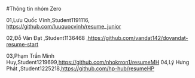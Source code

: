 #Thông tin nhóm
Zero

01,Lưu Quốc Vĩnh,Student1191116, https://github.com/luuquocvinh/resume_junior

02,Đỗ Văn Đạt ,Student1136468 ,https://github.com/vandat142/dovandat-resume-start

03,Phạm Trần Minh Huy,Student1219699,https://github.com/nhokrron1/resumeMH
04,Lý Hưng Phát ,Student1225218,https://github.com/hp-hub/resumeHP


